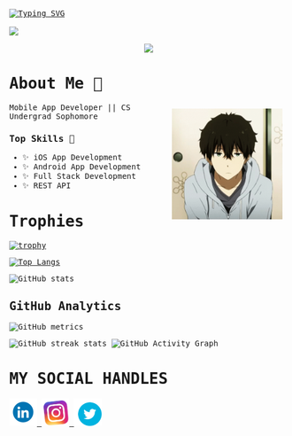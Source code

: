 <samp>

[![Typing SVG](https://readme-typing-svg.demolab.com/?lines=Konnichiwa+This+is+Anshumali+Karna;Welcome+to+my+GitHub+Profile)](https://git.io/typing-svg)

<img align="center" src="https://github-readme-activity-graph.vercel.app/graph?username=anshumalivfx&bg_color=222222&color=ffffff&line=1890ff&point=ffffff&area=true&hide_border=false" />
<p align="center">
<img align="center" src="https://github-profile-trophy.vercel.app/?username=anshumalivfx&theme=darkhub&no-frame=true&column=4&margin-w=36&margin-h=12" />
</p>

# About Me 💬

<img height="200" width="200" alt="GIF" align="right" src="Assets/hyouka-anime.gif" style="padding: 10px"/>

Mobile App Developer || CS Undergrad Sophomore

### Top Skills 💬
- ✨ iOS App Development <br/>
- ✨ Android App Development <br/>
- ✨ Full Stack Development <br/>
- ✨ REST API <br/>

# Trophies

[![trophy](https://github-profile-trophy.vercel.app/?username=anshumalivfx)](https://github.com/ryo-ma/github-profile-trophy)<br>

[![Top Langs](https://github-readme-stats.vercel.app/api/top-langs/?username=anshumalivfx&hide=javascript,html,css,jupyter%20notebook,makefile&theme=dracula)](https://github.com/anshumalivfx/)

![GitHub stats](https://github-readme-stats.vercel.app/api?username=anshumalivfx&show_icons=true&count_private=true&theme=dracula)

## GitHub Analytics

![GitHub metrics](https://metrics.lecoq.io/anshumalivfx)

![GitHub streak stats](https://github-readme-streak-stats.herokuapp.com/?user=anshumalivfx)
![GitHub Activity Graph](https://activity-graph.herokuapp.com/graph?username=anshumalivfx)

# MY SOCIAL HANDLES

<a href="https://www.linkedin.com/in/anshumalikarna/">  
<img src="Assets/ln.gif" style="height: 50px">
</a>
<a href="https://www.instagram.com/anshumalii">
<img src="Assets/insta-instagram.gif" style="height: 50px">
</a> 
<a href="https://www.twitter.com/anshumaIi">
<img src="Assets/twitter-bird.gif" style="height: 50px">
<a>
</samp>
